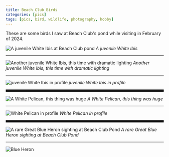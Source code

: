 ```yaml
---
title: Beach Club Birds
categories: [pics]
tags: [pics, bird, wildlife, photography, hobby]
---
```


These are some birds I saw at Beach Club's pond while visiting in February of 2024.

![A juvenile White Ibis at Beach Club pond](/images/florida-birds-2024-02-24/2024-02-24-sebastion-inlet-1.JPG)
_A juvenile White Ibis_

---

![Another juvenile White Ibis, this time with dramatic lighting](/images/florida-birds-2024-02-24/2024-02-24-sebastion-inlet-3.JPG)
_Another juvenile White Ibis, this time with dramatic lighting_

---

![juvenile White Ibis in profile](/images/florida-birds-2024-02-24/2024-02-24-sebastion-inlet-5.JPG)
_juvenile White Ibis in profile_

<hr style="border:3px solid #000000">

![A White Pelican, this thing was huge](/images/florida-birds-2024-02-24/2024-02-24-sebastion-inlet-2.JPG)
_A White Pelican, this thing was huge_

---

![White Pelican in profile](/images/florida-birds-2024-02-24/2024-02-24-sebastion-inlet-6.JPG)
_White Pelican in profile_

<hr style="border:3px solid #000000">

![A rare Great Blue Heron sighting at Beach Club Pond](/images/florida-birds-2024-02-24/2024-02-24-sebastion-inlet-4.JPG)
_A rare Great Blue Heron sighting at Beach Club Pond_

---

![Blue Heron](/images/florida-birds-2024-02-24/2024-02-24-sebastion-inlet-7.JPG)



